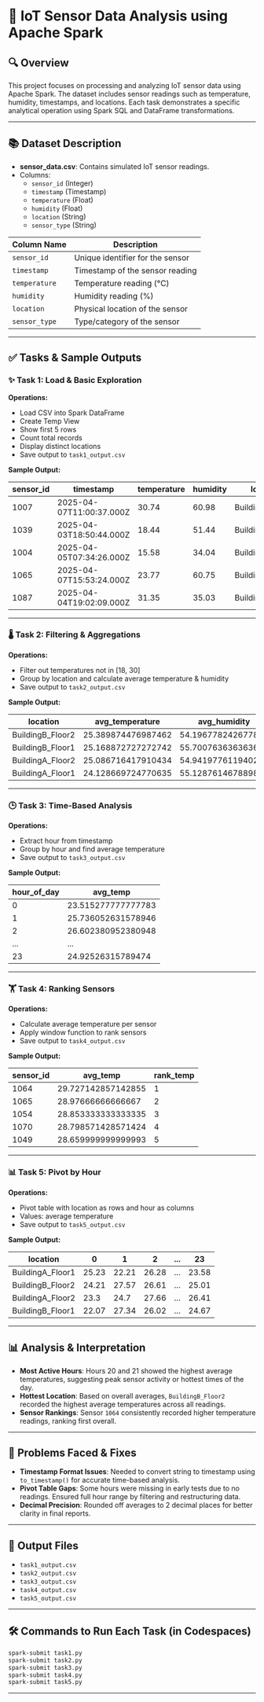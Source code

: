 # 🚀 IoT Sensor Data Analysis using Apache Spark

## 🔍 Overview
This project focuses on processing and analyzing IoT sensor data using Apache Spark. The dataset includes sensor readings such as temperature, humidity, timestamps, and locations. Each task demonstrates a specific analytical operation using Spark SQL and DataFrame transformations.

---

## 📚 Dataset Description
- **sensor_data.csv**: Contains simulated IoT sensor readings.
- Columns:
  - `sensor_id` (Integer)
  - `timestamp` (Timestamp)
  - `temperature` (Float)
  - `humidity` (Float)
  - `location` (String)
  - `sensor_type` (String)

| Column Name   | Description                              |
|---------------|------------------------------------------|
| `sensor_id`   | Unique identifier for the sensor         |
| `timestamp`   | Timestamp of the sensor reading          |
| `temperature` | Temperature reading (°C)                 |
| `humidity`    | Humidity reading (%)                     |
| `location`    | Physical location of the sensor          |
| `sensor_type` | Type/category of the sensor              |

---

## ✅ Tasks & Sample Outputs

### ✨ Task 1: Load & Basic Exploration
**Operations:**
- Load CSV into Spark DataFrame
- Create Temp View
- Show first 5 rows
- Count total records
- Display distinct locations
- Save output to `task1_output.csv`

**Sample Output:**

| sensor_id | timestamp               | temperature | humidity | location          | sensor_type |
|-----------|-------------------------|-------------|----------|-------------------|-------------|
| 1007      | 2025-04-07T11:00:37.000Z| 30.74       | 60.98    | BuildingB_Floor1  | TypeB       |
| 1039      | 2025-04-03T18:50:44.000Z| 18.44       | 51.44    | BuildingA_Floor1  | TypeC       |
| 1004      | 2025-04-05T07:34:26.000Z| 15.58       | 34.04    | BuildingA_Floor1  | TypeC       |
| 1065      | 2025-04-07T15:53:24.000Z| 23.77       | 60.75    | BuildingB_Floor2  | TypeC       |
| 1087      | 2025-04-04T19:02:09.000Z| 31.35       | 35.03    | BuildingB_Floor2  | TypeB       |

---

### 🌡️ Task 2: Filtering & Aggregations
**Operations:**
- Filter out temperatures not in [18, 30]
- Group by location and calculate average temperature & humidity
- Save output to `task2_output.csv`

**Sample Output:**

| location         | avg_temperature       | avg_humidity           |
|------------------|-----------------------|------------------------|
| BuildingB_Floor2 | 25.389874476987462    | 54.19677824267782      |
| BuildingB_Floor1 | 25.168872727272742    | 55.700763636363604     |
| BuildingA_Floor2 | 25.086716417910434    | 54.94197761194029      |
| BuildingA_Floor1 | 24.128669724770635    | 55.12876146788984      |

---

### 🕒 Task 3: Time-Based Analysis
**Operations:**
- Extract hour from timestamp
- Group by hour and find average temperature
- Save output to `task3_output.csv`

**Sample Output:**

| hour_of_day | avg_temp               |
|-------------|------------------------|
| 0           | 23.515277777777783     |
| 1           | 25.736052631578946     |
| 2           | 26.602380952380948     |
| ...         | ...                    |
| 23          | 24.92526315789474      |

---

### 🏋️ Task 4: Ranking Sensors
**Operations:**
- Calculate average temperature per sensor
- Apply window function to rank sensors
- Save output to `task4_output.csv`

**Sample Output:**

| sensor_id | avg_temp              | rank_temp |
|-----------|-----------------------|-----------|
| 1064      | 29.727142857142855    | 1         |
| 1065      | 28.97666666666667     | 2         |
| 1054      | 28.853333333333335    | 3         |
| 1070      | 28.798571428571424    | 4         |
| 1049      | 28.659999999999993    | 5         |

---

### 📊 Task 5: Pivot by Hour
**Operations:**
- Pivot table with location as rows and hour as columns
- Values: average temperature
- Save output to `task5_output.csv`

**Sample Output:**

| location         | 0     | 1     | 2     | ... | 23    |
|------------------|-------|-------|-------|-----|--------|
| BuildingA_Floor1 | 25.23 | 22.21 | 26.28 | ... | 23.58 |
| BuildingB_Floor2 | 24.21 | 27.57 | 26.61 | ... | 25.01 |
| BuildingA_Floor2 | 23.3  | 24.7  | 27.66 | ... | 26.41 |
| BuildingB_Floor1 | 22.07 | 27.34 | 26.02 | ... | 24.67 |

---

## 📊 Analysis & Interpretation
- **Most Active Hours**: Hours 20 and 21 showed the highest average temperatures, suggesting peak sensor activity or hottest times of the day.
- **Hottest Location**: Based on overall averages, `BuildingB_Floor2` recorded the highest average temperatures across all readings.
- **Sensor Rankings**: Sensor `1064` consistently recorded higher temperature readings, ranking first overall.

---

## 🚫 Problems Faced & Fixes
- **Timestamp Format Issues**: Needed to convert string to timestamp using `to_timestamp()` for accurate time-based analysis.
- **Pivot Table Gaps**: Some hours were missing in early tests due to no readings. Ensured full hour range by filtering and restructuring data.
- **Decimal Precision**: Rounded off averages to 2 decimal places for better clarity in final reports.

---

## 📂 Output Files
- `task1_output.csv`
- `task2_output.csv`
- `task3_output.csv`
- `task4_output.csv`
- `task5_output.csv`

---

## 🛠️ Commands to Run Each Task (in Codespaces)
```bash
spark-submit task1.py
spark-submit task2.py
spark-submit task3.py
spark-submit task4.py
spark-submit task5.py
```
---



